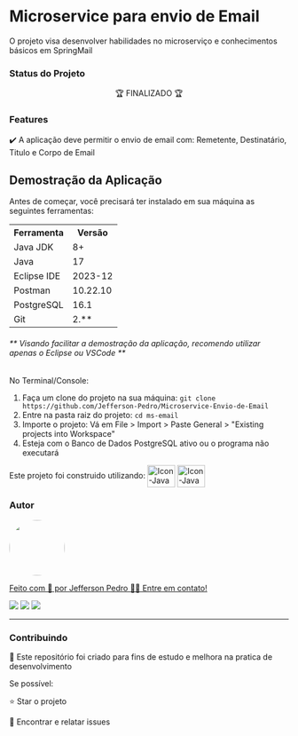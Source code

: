 # Microservice para envio de Email

<p> O projeto visa desenvolver habilidades no microserviço e conhecimentos básicos em SpringMail</p>

<h3>Status do Projeto</h3>
<p align="center"> 🏆 FINALIZADO 🏆</p>

<h3>Features</h3>

✔️ A aplicação deve permitir o envio de email com: Remetente, Destinatário, Titulo e Corpo de Email  <br>


## Demostração da Aplicação 
 Antes de começar, você precisará ter instalado em sua máquina as seguintes ferramentas:
 
<table>
<tr>
	<th>Ferramenta</th>
	<th>Versão</th>
</tr>
<tr>
	<td>Java JDK</td>
	<td>8+</td>
</tr>
<tr>
	<td>Java</td>
	<td>17</td>
</tr>
<tr>
	<td>Eclipse IDE</td>
	<td>2023-12</td>
</tr>
<tr>
	<td>Postman</td>
	<td>10.22.10</td>
</tr>
<tr>
	<td>PostgreSQL</td>
	<td>16.1</td>
</tr>
<tr>
	<td>Git</td>
	<td>2.**</td>
</tr>
</table>


<h6>** Visando facilitar a demostração da aplicação, recomendo utilizar apenas o Eclipse ou VSCode **</h6>

No Terminal/Console:
<ol>
	<li>Faça um clone do projeto na sua máquina: <code>git clone https://github.com/Jefferson-Pedro/Microservice-Envio-de-Email</code></li>
	<li>Entre na pasta raiz do projeto: <code>cd ms-email</code></li> 
	<li>Importe o projeto: Vá em File > Import > Paste General > "Existing projects into Workspace"</li>
	<li>Esteja com o Banco de Dados PostgreSQL ativo ou o programa não executará</li>
</ol>

Este projeto foi construido utilizando: <img align="center" alt="Icon-Java" height="40" width="50" src="https://cdn.jsdelivr.net/gh/devicons/devicon@latest/icons/java/java-original.svg" />
<img align="center" alt="Icon-Java" height="40" width="50" src="https://cdn.jsdelivr.net/gh/devicons/devicon@latest/icons/spring/spring-original.svg" />
          

<h3>Autor</h3>

<a href="https://www.linkedin.com/in/jefferson-pedro-8a6264b9/">
 <img style="border-radius: 50%;" src="https://instagram.fcaw1-1.fna.fbcdn.net/v/t51.2885-19/174045253_1450802445260114_8761660112676779592_n.jpg?stp=dst-jpg_s150x150&_nc_ht=instagram.fcaw1-1.fna.fbcdn.net&_nc_cat=102&_nc_ohc=_sp_NTIyS9gAX8g9js2&edm=ABmJApABAAAA&ccb=7-5&oh=00_AT-9VV6aoZMGuDrwM3n0w6lJzZQZEWwU-ZwgpFj-mNHTWQ&oe=63449AD4&_nc_sid=6136e7" width="100px;" alt=""/>
 <br />

Feito com 💙 por Jefferson Pedro 👋🏽 Entre em contato!

<a href="https://www.instagram.com/jefferson.pedro25" target="_blank"><img src="https://img.shields.io/badge/-Instagram-%23E4405F?style=for-the-badge&logo=instagram&logoColor=white" target="_blank"></a>
<a href = "mailto:jeffersonpedro05@gmail.com"><img src="https://img.shields.io/badge/-Gmail-%23333?style=for-the-badge&logo=gmail&logoColor=white" target="_blank"></a>
<a href="https://www.linkedin.com/in/jefferson-pedro-8a6264b9" target="_blank"><img src="https://img.shields.io/badge/-LinkedIn-%230077B5?style=for-the-badge&logo=linkedin&logoColor=white" target="_blank"></a> 

<hr>

<h3>Contribuindo</h3>

🚀 Este repositório foi criado para fins de estudo e melhora na pratica de desenvolvimento <br>

Se possível:

⭐️  Star o projeto

🐛 Encontrar e relatar issues

